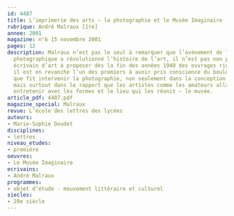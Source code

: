 ```yaml
---
id: 4487
title: L’imprimerie des arts – la photographie et le Musée Imaginaire
rubrique: André Malraux [1re]
annee: 2001
magazine: n°6 15 novembre 2001
pages: 12
description: Malraux n’est pas le seul à remarquer que l’avènement de la reproduction
  photographique a révolutionné l’histoire de l’art, il n’est pas non plus le seul
  écrivain d’art à proposer dès la fin des années 1940 des ouvrages richement illustrés,
  il est en revanche l’un des premiers à avoir pris conscience du bouleversement radical
  que fit intervenir la photographie, non seulement dans la conception du livre d’art,
  mais surtout dans le rapport que les artistes comme les amateurs allaient désormais
  entretenir avec les formes et le lieu qui les réunit – le musée.
article_pdf: 4487.pdf
magazine_special: Malraux
revue: L’école des lettres des lycées
auteurs:
- Marie-Sophie Doudet
disciplines:
- lettres
niveau_etudes:
- première
oeuvres:
- Le Musée Imaginaire
ecrivains:
- André Malraux
programmes:
- objet d’étude - mouvement littéraire et culturel
siecles:
- 20e siècle
---
```

